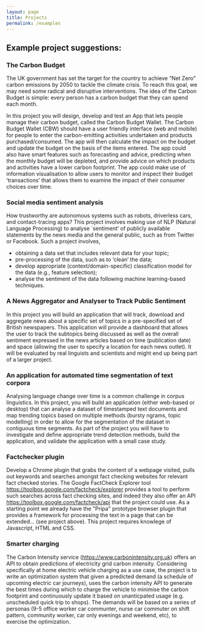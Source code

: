 ```yaml
---
layout: page
title: Projects
permalink: /examples
---
```


## Example project suggestions:

### The Carbon Budget

The UK government has set the target for the country to achieve “Net Zero” carbon emissions by 2050 to tackle the climate crisis. To reach this goal, we may need some radical and disruptive interventions. The idea of the Carbon Budget is simple: every person has a carbon budget that they can spend each month.

In this project you will design, develop and test an App that lets people manage their carbon budget, called the Carbon Budget Wallet. The Carbon Budget Wallet (CBW) should have a user friendly interface (web and mobile) for people to enter the carbon-emitting activities undertaken and products purchased/consumed. The app will then calculate the impact on the budget and update the budget on the basis of the items entered. The app could also have smart features such as forecasting and advice, predicting when the monthly budget will be depleted, and provide advice on which products and activities have a lower carbon footprint. The app could make use of information visualisation to allow users to monitor and inspect their budget ‘transactions’ that allows them to examine the impact of their consumer choices over time.

### Social media sentiment analysis 

How trustworthy are autonomous systems such as robots, driverless cars, and contact-tracing apps? This project involves making use of NLP (Natural Language Processing) to analyse `sentiment’ of publicly available statements by the news media and the general public, such as from Twitter or Facebook. Such a project involves,

- obtaining a data set that includes relevant data for your topic;
- pre-processing of the data, such as to ‘clean’ the data;
- develop appropriate (context/domain-specific) classification model for the data (e.g., feature selection);
- analyse the sentiment of the data following machine learning-based techniques.

### A News Aggregator and Analyser to Track Public Sentiment

In this project you will build an application that will track, download and aggregate news about a specific set of topics in a pre-specified set of British newspapers. This application will provide a dashboard that allows the user to track the subtopics being discussed as well as the overall sentiment expressed in the news articles based on time (publication date) and space (allowing the user to specify a location for each news outlet). It will be evaluated by real linguists and scientists and might end up being part of a larger project.

### An application for automated time segmentation of text corpora

Analysing language change over time is a common challenge in corpus linguistics. In this project, you will build an application (either web-based or desktop) that can analyse a dataset of timestamped text documents and map trending topics based on multiple methods (bursty ngrams, topic modelling) in order to allow for the segmentation of the dataset in contiguous time segments. As part of the project you will have to investigate and define appropriate trend detection methods, build the application, and validate the application with a small case study.

### Factchecker plugin

Develop a Chrome plugin that grabs the content of a webpage visited, pulls out keywords and searches amongst fact checking websites for relevant fact checked stories. The Google FactCheck Explorer tool <https://toolbox.google.com/factcheck/explorer> provides a tool to perform such searches across fact checking sites, and indeed they also offer an API <https://toolbox.google.com/factcheck/api> that the project could use. As a starting point we already have the "Pripa" prototype browser plugin that provides a framework for processing the text in a page that can be extended... (see project above). This project requires knowlege of Javascript, HTML and CSS.

### Smarter charging

The Carbon Intensity service (https://www.carbonintensity.org.uk) offers an API to obtain predictions of electricity grid carbon intensity. Considering specifically at home electric vehicle charging as a use case, the project is to write an optimization system that given a predicted demand (a schedule of upcoming electric car journeys), uses the carbon intensity API to generate the best times during which to charge the vehicle to minimise the carbon footprint and continuously update it based on unanticpated usage (e.g. unscheduled quick trip to shops). The demands will be based on a series of personas (9-5 office worker car communter, nurse car commuter on shift pattern, community worker, car only evenings and weekend, etc), to exercise the optimization.

